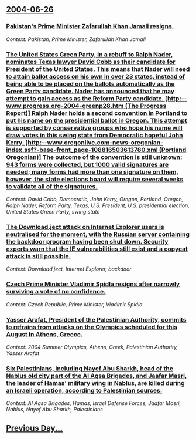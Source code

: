 ## [2004-06-26](/news/2004/06/26/index.md)

### [ Pakistan's Prime Minister Zafarullah Khan Jamali resigns. ](/news/2004/06/26/pakistan-s-prime-minister-zafarullah-khan-jamali-resigns.md)
_Context: Pakistan, Prime Minister, Zafarullah Khan Jamali_

### [ The United States Green Party, in a rebuff to Ralph Nader, nominates Texas lawyer David Cobb as their candidate for President of the United States. This means that Nader will need to attain ballot access on his own in over 23 states, instead of being able to be placed on the ballots automatically as the Green Party candidate. Nader has announced that he may attempt to gain access as the Reform Party candidate. [http:--www.progress.org-2004-greenp28.htm (The Progress Report)] Ralph Nader holds a second convention in Portland to put his name on the presidential ballot in Oregon. This attempt is supported by conservative groups who hope his name will draw votes in this swing state from Democratic hopeful John Kerry. [http:--www.oregonlive.com-news-oregonian-index.ssf?-base-front_page-108816503613780.xml (Portland Oregonian)] The outcome of the convention is still unknown: 943 forms were collected, but 1000 valid signatures are needed; many forms had more than one signature on them, however, the state elections board will require several weeks to validate all of the signatures.](/news/2004/06/26/the-united-states-green-party-in-a-rebuff-to-ralph-nader-nominates-texas-lawyer-david-cobb-as-their-candidate-for-president-of-the-united.md)
_Context: David Cobb, Democratic, John Kerry, Oregon, Portland, Oregon, Ralph Nader, Reform Party, Texas, U.S. President, U.S. presidential election, United States Green Party, swing state_

### [ The Download.ject attack on Internet Explorer users is neutralised for the moment, with the Russian server containing the backdoor program having been shut down. Security experts warn that the IE vulnerabilities still exist and a copycat attack is still possible. ](/news/2004/06/26/the-download-ject-attack-on-internet-explorer-users-is-neutralised-for-the-moment-with-the-russian-server-containing-the-backdoor-program.md)
_Context: Download.ject, Internet Explorer, backdoor_

### [ Czech Prime Minister Vladimir Spidla resigns after narrowly surviving a vote of no confidence. ](/news/2004/06/26/czech-prime-minister-vladimar-a-pidla-resigns-after-narrowly-surviving-a-vote-of-no-confidence.md)
_Context: Czech Republic, Prime Minister, Vladimir Spidla_

### [ Yasser Arafat, President of the Palestinian Authority, commits to refrains from attacks on the Olympics scheduled for this August in Athens, Greece. ](/news/2004/06/26/yasser-arafat-president-of-the-palestinian-authority-commits-to-refrains-from-attacks-on-the-olympics-scheduled-for-this-august-in-athens.md)
_Context: 2004 Summer Olympics, Athens, Greek, Palestinian Authority, Yasser Arafat_

### [ Six Palestinians, including Nayef Abu Sharkh, head of the Nablus old city part of the Al Aqsa Brigades, and Jaafar Masri, the leader of Hamas' military wing in Nablus, are killed during an Israeli operation, according to Palestinian sources. ](/news/2004/06/26/six-palestinians-including-nayef-abu-sharkh-head-of-the-nablus-old-city-part-of-the-al-aqsa-brigades-and-jaafar-masri-the-leader-of-ham.md)
_Context: Al Aqsa Brigades, Hamas, Israel Defense Forces, Jaafar Masri, Nablus, Nayef Abu Sharkh, Palestinians_

## [Previous Day...](/news/2004/06/25/index.md)

